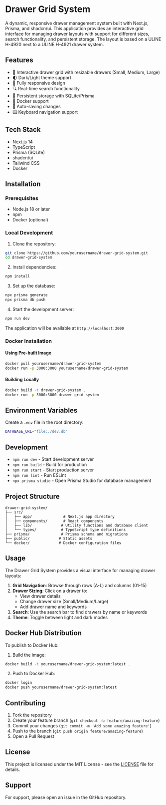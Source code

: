# Drawer Grid System

A dynamic, responsive drawer management system built with Next.js, Prisma, and shadcn/ui. This application provides an interactive grid interface for managing drawer layouts with support for different sizes, search functionality, and persistent storage. The layout is based on a ULINE H-4920 next to a ULINE H-4921 drawer system. 

## Features

- 🎯 Interactive drawer grid with resizable drawers (Small, Medium, Large)
- 🌓 Dark/Light theme support
- 📱 Fully responsive design
- 🔍 Real-time search functionality
- 💾 Persistent storage with SQLite/Prisma
- 🐳 Docker support
- 🔄 Auto-saving changes
- ⌨️ Keyboard navigation support

## Tech Stack

- Next.js 14
- TypeScript
- Prisma (SQLite)
- shadcn/ui
- Tailwind CSS
- Docker

## Installation

### Prerequisites

- Node.js 18 or later
- npm
- Docker (optional)

### Local Development

1. Clone the repository:
```bash
git clone https://github.com/yourusername/drawer-grid-system.git
cd drawer-grid-system
```

2. Install dependencies:
```bash
npm install
```

3. Set up the database:
```bash
npx prisma generate
npx prisma db push
```

4. Start the development server:
```bash
npm run dev
```

The application will be available at `http://localhost:3000`

### Docker Installation

#### Using Pre-built Image
```bash
docker pull yourusername/drawer-grid-system
docker run -p 3000:3000 yourusername/drawer-grid-system
```

#### Building Locally
```bash
docker build -t drawer-grid-system .
docker run -p 3000:3000 drawer-grid-system
```

## Environment Variables

Create a `.env` file in the root directory:
```bash
DATABASE_URL="file:./dev.db"
```

## Development

- `npm run dev` - Start development server
- `npm run build` - Build for production
- `npm run start` - Start production server
- `npm run lint` - Run ESLint
- `npx prisma studio` - Open Prisma Studio for database management

## Project Structure
```
drawer-grid-system/
├── src/
│   ├── app/              # Next.js app directory
│   ├── components/       # React components
│   ├── lib/             # Utility functions and database client
│   └── types/           # TypeScript type definitions
├── prisma/              # Prisma schema and migrations
├── public/             # Static assets
└── docker/             # Docker configuration files
```

## Usage

The Drawer Grid System provides a visual interface for managing drawer layouts:

1. **Grid Navigation**: Browse through rows (A-L) and columns (01-15)
2. **Drawer Sizing**: Click on a drawer to:
   - View drawer details
   - Change drawer size (Small/Medium/Large)
   - Add drawer name and keywords
3. **Search**: Use the search bar to find drawers by name or keywords
4. **Theme**: Toggle between light and dark modes

## Docker Hub Distribution

To publish to Docker Hub:

1. Build the image:
```bash
docker build -t yourusername/drawer-grid-system:latest .
```

2. Push to Docker Hub:
```bash
docker login
docker push yourusername/drawer-grid-system:latest
```

## Contributing

1. Fork the repository
2. Create your feature branch (`git checkout -b feature/amazing-feature`)
3. Commit your changes (`git commit -m 'Add some amazing feature'`)
4. Push to the branch (`git push origin feature/amazing-feature`)
5. Open a Pull Request

## License

This project is licensed under the MIT License - see the [LICENSE](LICENSE) file for details.

## Support

For support, please open an issue in the GitHub repository.
